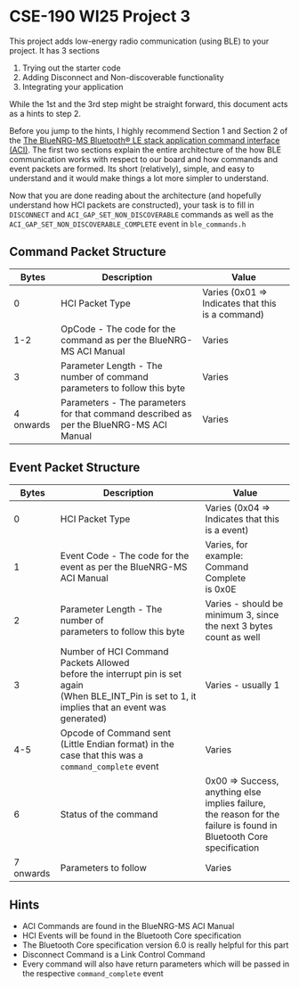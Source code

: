 # CSE-190 WI25 Project 3

This project adds low-energy radio communication (using BLE) to your project. It has 3 sections

1. Trying out the starter code
2. Adding Disconnect and Non-discoverable functionality
3. Integrating your application

While the 1st and the 3rd step might be straight forward, this document acts as a hints to step 2. 

Before you jump to the hints, I highly recommend Section 1 and Section 2 of the [The BlueNRG-MS Bluetooth® LE stack application command interface (ACI)](https://cseweb.ucsd.edu/classes/wi20/cse190-d/docs/bluenrgms-aci_datasheet.pdf). The first two sections explain the entire architecture of the how BLE communication works with respect to our board and how commands and event packets are formed. Its short (relatively), simple, and easy to understand and it would make things a lot more simpler to understand. 

Now that you are done reading about the architecture (and hopefully understand how HCI packets are constructed), your task is to fill in `DISCONNECT` and `ACI_GAP_SET_NON_DISCOVERABLE` commands as well as the `ACI_GAP_SET_NON_DISCOVERABLE_COMPLETE` event in `ble_commands.h`

## Command Packet Structure


| Bytes     | Description                                                                                     | Value                                   |
|-----------|-------------------------------------------------------------------------------------------------|-----------------------------------------|
| 0         | HCI Packet Type                                                                                 | Varies (0x01 => Indicates that this is a command) |
| 1-2       | OpCode - The code for the command as per the BlueNRG-MS ACI Manual                          | Varies                                  |
| 3         | Parameter Length - The number of command parameters to follow this byte                             | Varies                                  |
| 4 onwards | Parameters - The parameters for that command described as per the BlueNRG-MS ACI Manual | Varies                                  |


## Event Packet Structure

| Bytes     | Description                                                                                                                                                | Value                                                                                                                      |
|-----------|------------------------------------------------------------------------------------------------------------------------------------------------------------|----------------------------------------------------------------------------------------------------------------------------|
| 0         | HCI Packet Type                                                                                                                                            | Varies (0x04 => Indicates that this is a event)                                                                            |
| 1         | Event Code - The code for the <br>event as per the BlueNRG-MS ACI Manual                                                                                   | Varies, for example: Command Complete<br>is 0x0E                                                                           |
| 2         | Parameter Length - The number of<br>parameters to follow this byte                                                                                         | Varies - should be minimum 3, since <br>the next 3 bytes count as well                                                     |
| 3         | Number of HCI Command Packets Allowed <br>before the interrupt pin is set again <br>(When BLE_INT_Pin is set to 1, it implies that an event was generated) | Varies - usually 1                                                                                                         |
| 4-5       | Opcode of Command sent (Little Endian format) in the case that this was a `command_complete` event                                                                                                             | Varies                                                                                                                     |
| 6         | Status of the command                                                                                                                                      | 0x00 => Success, anything else implies failure,<br>the reason for the failure is found in <br>Bluetooth Core specification |
| 7 onwards | Parameters to follow                                                                                                                                       | Varies                                                                                                                     |


## Hints
- ACI Commands are found in the BlueNRG-MS ACI Manual
- HCI Events will be found in the Bluetooth Core specification
- The Bluetooth Core specification version 6.0 is really helpful for this part
- Disconnect Command is a Link Control Command
- Every command will also have return parameters which will be passed in the respective `command_complete` event
